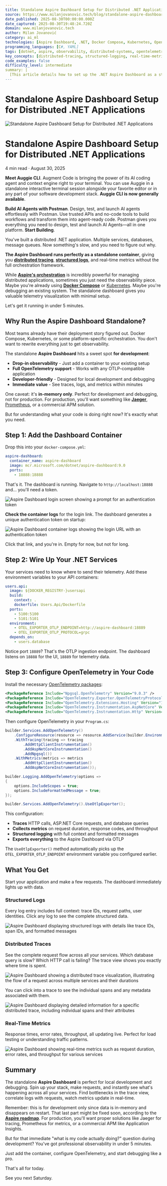 ```yaml
---
title: Standalone Aspire Dashboard Setup for Distributed .NET Applications
source: https://www.milanjovanovic.tech/blog/standalone-aspire-dashboard-setup-for-distributed-dotnet-applications?utm_source=newsletter&utm_medium=email&utm_campaign=tnw157
date_published: 2025-08-30T00:00:00.000Z
date_captured: 2025-08-30T19:48:24.720Z
domain: www.milanjovanovic.tech
author: Milan Jovanović
category: ai_ml
technologies: [Aspire Dashboard, .NET, Docker Compose, Kubernetes, OpenTelemetry, OTLP, Jaeger, Prometheus, Application Insights, Npgsql, ASP.NET Core, gRPC]
programming_languages: [C#, YAML]
tags: [dotnet, aspire, observability, distributed-systems, opentelemetry, docker-compose, logging, tracing, metrics, development-tools]
key_concepts: [distributed-tracing, structured-logging, real-time-metrics, cloud-native-development, containerization, telemetry-visualization, microservices, local-development]
code_examples: false
difficulty_level: intermediate
summary: |
  [This article details how to set up the .NET Aspire Dashboard as a standalone container for local development and debugging of distributed .NET applications. It explains the benefits of using the dashboard for drop-in observability, offering distributed tracing, structured logging, and real-time metrics via OpenTelemetry without requiring Aspire's full orchestration. The guide provides practical steps, including Docker Compose configuration for the dashboard and environment variables for services, along with C# code for OpenTelemetry instrumentation. While ideal for development due to its in-memory nature, the article also contrasts it with production-grade observability solutions like Jaeger and Prometheus. The standalone dashboard offers immediate value for understanding application behavior and identifying bottlenecks.]
---
```

# Standalone Aspire Dashboard Setup for Distributed .NET Applications

![Standalone Aspire Dashboard Setup for Distributed .NET Applications](/blog-covers/mnw_157.png?imwidth=3840)

# Standalone Aspire Dashboard Setup for Distributed .NET Applications

4 min read · August 30, 2025

**Meet Auggie CLI**. Augment Code is bringing the power of its AI coding agent and context engine right to your terminal. You can use Auggie in a standalone interactive terminal session alongside your favorite editor or in any part of your software development stack. **Auggie CLI is now generally available**.

**Build AI Agents with Postman**. Design, test, and launch AI agents effortlessly with Postman. Use trusted APIs and no-code tools to build workflows and transform them into agent-ready code. Postman gives you everything you need to design, test and launch AI Agents—all in one platform. **Start Building**.

You've built a distributed .NET application. Multiple services, databases, message queues. Now something's slow, and you need to figure out why.

**The Aspire Dashboard runs perfectly as a standalone container**, giving you [**distributed tracing**](introduction-to-distributed-tracing-with-opentelemetry-in-dotnet), [**structured logs**](5-serilog-best-practices-for-better-structured-logging), and real-time metrics without the full orchestration framework.

While [**Aspire's orchestration**](dotnet-aspire-a-game-changer-for-cloud-native-development) is incredibly powerful for managing distributed applications, sometimes you just need the observability piece. Maybe you're already using [**Docker Compose**](using-dotnet-aspire-with-the-docker-publisher) or [Kubernetes](https://doineedkubernetes.com/). Maybe you're debugging an existing system. The standalone dashboard gives you valuable telemetry visualization with minimal setup.

Let's get it running in under 5 minutes.

## Why Run the Aspire Dashboard Standalone?

Most teams already have their deployment story figured out. Docker Compose, Kubernetes, or some platform-specific orchestration. You don't want to rewrite everything just to get observability.

The standalone **Aspire Dashboard** hits a sweet spot **for development**:

*   **Drop-in observability** - Just add a container to your existing setup
*   **Full OpenTelemetry support** - Works with any OTLP-compatible application
*   **Developer-friendly** - Designed for local development and debugging
*   **Immediate value** - See traces, logs, and metrics within minutes

One caveat: it's **in-memory only**. Perfect for development and debugging, not for production. For production, you'll want something like [**Jaeger**](introduction-to-distributed-tracing-with-opentelemetry-in-dotnet), [Prometheus](https://prometheus.io/), or a commercial APM solution.

But for understanding what your code is doing right now? It's exactly what you need.

## Step 1: Add the Dashboard Container

Drop this into your `docker-compose.yml`:

```yaml
aspire-dashboard:
  container_name: aspire-dashboard
  image: mcr.microsoft.com/dotnet/aspire-dashboard:9.0
  ports:
    - 18888:18888
```

That's it. The dashboard is running. Navigate to `http://localhost:18888` and... you'll need a token.

![Aspire Dashboard login screen showing a prompt for an authentication token](blogs/mnw_157/aspire_dashboard_login.png?imwidth=3840)

**Check the container logs** for the login link. The dashboard generates a unique authentication token on startup:

![Aspire Dashboard container logs showing the login URL with an authentication token](blogs/mnw_157/aspire_dashboard_login_link.png?imwidth=3840)

Click that link, and you're in. Empty for now, but not for long.

## Step 2: Wire Up Your .NET Services

Your services need to know where to send their telemetry. Add these environment variables to your API containers:

```yaml
users.api:
  image: ${DOCKER_REGISTRY-}usersapi
  build:
    context: .
    dockerfile: Users.Api/Dockerfile
  ports:
    - 5100:5100
    - 5101:5101
  environment:
    - OTEL_EXPORTER_OTLP_ENDPOINT=http://aspire-dashboard:18889
    - OTEL_EXPORTER_OTLP_PROTOCOL=grpc
  depends_on:
    - users.database
```

Notice port `18889`? That's the OTLP ingestion endpoint. The dashboard listens on `18888` for the UI, `18889` for telemetry data.

## Step 3: Configure OpenTelemetry in Your Code

Install the necessary [OpenTelemetry packages](https://www.nuget.org/packages?q=OpenTelemetry):

```xml
<PackageReference Include="Npgsql.OpenTelemetry" Version="9.0.3" />
<PackageReference Include="OpenTelemetry.Exporter.OpenTelemetryProtocol" Version="1.12.0" />
<PackageReference Include="OpenTelemetry.Extensions.Hosting" Version="1.12.0" />
<PackageReference Include="OpenTelemetry.Instrumentation.AspNetCore" Version="1.12.0" />
<PackageReference Include="OpenTelemetry.Instrumentation.Http" Version="1.12.0" />
```

Then configure OpenTelemetry in your `Program.cs`:

```csharp
builder.Services.AddOpenTelemetry()
    .ConfigureResource(resource => resource.AddService(builder.Environment.ApplicationName))
    .WithTracing(tracing => tracing
        .AddHttpClientInstrumentation()
        .AddAspNetCoreInstrumentation()
        .AddNpgsql())
    .WithMetrics(metrics => metrics
        .AddHttpClientInstrumentation()
        .AddAspNetCoreInstrumentation());

builder.Logging.AddOpenTelemetry(options =>
{
    options.IncludeScopes = true;
    options.IncludeFormattedMessage = true;
});

builder.Services.AddOpenTelemetry().UseOtlpExporter();
```

This configuration:

*   **Traces** HTTP calls, ASP.NET Core requests, and database queries
*   **Collects metrics** on request duration, response codes, and throughput
*   **Structured logging** with full context and formatted messages
*   **Exports everything** to the Aspire Dashboard via OTLP

The `UseOtlpExporter()` method automatically picks up the `OTEL_EXPORTER_OTLP_ENDPOINT` environment variable you configured earlier.

## What You Get

Start your application and make a few requests. The dashboard immediately lights up with data.

### Structured Logs

Every log entry includes full context: trace IDs, request paths, user identities. Click any log to see the complete structured data.

![Aspire Dashboard displaying structured logs with details like trace IDs, span IDs, and formatted messages](blogs/mnw_157/structured_logs.png?imwidth=3840)

### Distributed Traces

See the complete request flow across all your services. Which database query is slow? Which HTTP call is failing? The trace view shows you exactly where time is spent.

![Aspire Dashboard showing a distributed trace visualization, illustrating the flow of a request across multiple services and their durations](blogs/mnw_157/distributed_traces.png?imwidth=3840)

You can click into a trace to see the individual spans and any metadata associated with them.

![Aspire Dashboard displaying detailed information for a specific distributed trace, including individual spans and their attributes](blogs/mnw_157/distributed_trace_details.png?imwidth=3840)

### Real-Time Metrics

Response times, error rates, throughput, all updating live. Perfect for load testing or understanding traffic patterns.

![Aspire Dashboard showing real-time metrics such as request duration, error rates, and throughput for various services](blogs/mnw_157/metrics.png?imwidth=3840)

## Summary

The standalone **Aspire Dashboard** is perfect for local development and debugging. Spin up your stack, make requests, and instantly see what's happening across all your services. Find bottlenecks in the trace view, correlate logs with requests, watch metrics update in real-time.

Remember: this is for development only since data is in-memory and disappears on restart. That last part might be fixed soon, according to the [**Aspire roadmap**](https://youtu.be/zvBu0OOCVos). For production, you'll want proper solutions like Jaeger for tracing, Prometheus for metrics, or a commercial APM like Application Insights.

But for that immediate "what is my code actually doing?" question during development? You've got professional observability in under 5 minutes.

Just add the container, configure OpenTelemetry, and start debugging like a pro.

That's all for today.

See you next Saturday.